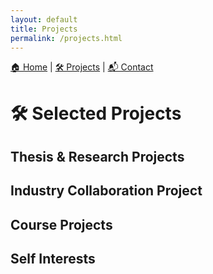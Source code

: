 ```yaml
---
layout: default
title: Projects
permalink: /projects.html
---
```


<!-- Navigation -->
<div style="margin-bottom: 30px;">
  <a href="/">🏠 Home</a> |
  <a href="/projects.html">🛠 Projects</a> |
  <a href="/contact.html">📬 Contact</a>
</div>

# 🛠 Selected Projects

<!-- 这里直接粘贴你已有的项目内容（从 Thesis 到 Self Interests） -->

## Thesis & Research Projects

<!-- 粘贴原内容的 Hand Exoskeleton、Offshore Curtain、etc... -->

## Industry Collaboration Project

<!-- Automated Lubricator Device -->

## Course Projects

<!-- Jumping Frog, Pot Seeding System, etc... -->

## Self Interests

<!-- Python Game -->
